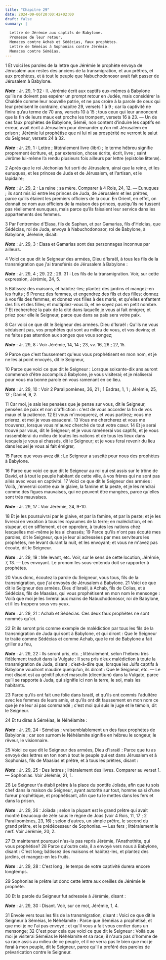 ```yaml
---
title: "Chapitre 29"
date: 2024-09-06T20:00:42+02:00
draft: false
summary: |
  
  Lettre de Jérémie aux captifs de Babylone.
  Promesse de leur retour.
  Menaces contre Achab et Sédécias, faux prophètes.
  Lettre de Séméias à Sophonias contre Jérémie.
  Menaces contre Séméias.
---
```



1 Et voici les paroles de la lettre que Jérémie le prophète envoya de Jérusalem aux restes des anciens de la transmigration, et aux prêtres, et aux prophètes, et à tout le peuple que Nabuchodonosor avait fait passer de Jérusalem à Babylone.

***Note*** :  Jr. 29, 1-32 : II. Jérémie écrit aux captifs eux-mêmes à Babylone qu’ils ne doivent pas espérer un prompt retour en Judée, mais considérer la Chaldée comme leur nouvelle patrie, et ne pas croire à la parole de ceux qui leur prédisent le contraire, chapitre 29, versets 1 à 9 ; car la captivité ne finira qu’au terme de 70 ans, versets 10 à 15 ; tous ceux qui leur annoncent que la fin de leurs maux est proche les trompent, versets 16 à 23. ― Un de ces faux prophètes de Babylone, Séméi, non content d’induire les captifs en erreur, avait écrit à Jérusalem pour demander qu’on mît Jérusalem en prison ; Jérémie lui prophétise que ni lui ni sa prospérité ne verront le salut du Seigneur, versets 24 à 32.

***Note*** :  Jr. 29, 1 : Lettre ; littéralement livre (libri) ; le terme hébreu signifie proprement écriture, et, par extension, chose écrite, écrit, livre ; saint Jérôme lui-même l’a rendu plusieurs fois ailleurs par lettre (epistolæ litteræ).

2 Après que le roi Jéchonias fut sorti de Jérusalem, ainsi que la reine, et les eunuques, et les princes de Juda et de Jérusalem, et l'artisan, et le lapidaire;

***Note*** :  Jr. 29, 2 : La reine ; sa mère. Comparer à 4 Rois, 24, 12. ― Eunuques ; ils sont mis ici entre les princes de Juda, de Jérusalem et les prêtres, parce qu’ils étaient les premiers officiers de la cour. En Orient, en effet, on donnait ce nom aux officiers de la maison des princes, quoiqu’ils ne fussent pas réellement eunuques, mais parce qu’ils faisaient leur service dans les appartements des femmes.

3 Par l'entremise d'Elasa, fils de Saphan, et par Gamarias, fils d'Helcias, que Sédécias, roi de Juda, envoya à Nabuchodonosor, roi de Babylone, à Babylone, Jérémie, disait:

***Note*** :  Jr. 29, 3 : Elasa et Gamarias sont des personnages inconnus par ailleurs.


4 Voici ce que dit le Seigneur des armées, Dieu d'Israël, à tous les fils de la transmigration que j'ai transférés de Jérusalem à Babylone :

***Note*** :  Jr. 29, 4 ; 29. 22 ; 29. 31 : Les fils de la transmigration. Voir, sur cette expression, Jérémie, 24, 5.

5 Bâtissez des maisons, et habitez-les; plantez des jardins et mangez-en les fruits ; 6 Prenez des femmes, et engendrez des fils et des filles; donnez à vos fils des femmes, et donnez vos filles à des maris, et qu'elles enfantent des fils et des filles; et multipliez-vous là, et ne soyez pas en petit nombre. 7 Et recherchez la paix de la cité dans laquelle je vous ai fait émigrer, et priez pour elle le Seigneur, parce que dans sa paix sera votre paix.


8 Car voici ce que dit le Seigneur des armées. Dieu d'Israël : Qu'ils ne vous séduisent pas, vos prophètes qui sont au milieu de vous, et vos devins; et ne faites pas attention aux songes que vous songez;

***Note*** :  Jr. 29, 8 : Voir Jérémie, 14, 14 ; 23, vv. 16, 26 ; 27, 15.

9 Parce que c'est faussement qu'eux vous prophétisent en mon nom, et je ne les ai point envoyés, dit le Seigneur,


10 Parce que voici ce que dit le Seigneur : Lorsque soixante-dix ans auront commencé d'être accomplis à Babylone, je vous visiterai; et je réaliserai pour vous ma bonne parole en vous ramenant en ce lieu.

***Note*** :  Jr. 29, 10 : Voir 2 Paralipomènes, 36, 21 ; 1 Esdras, 1, 1 ; Jérémie, 25, 12 ; Daniel, 9, 2.

11 Car moi, je sais les pensées que je pense sur vous, dit le Seigneur, pensées de paix et non d'affliction : c'est de vous accorder la fin de vos maux et la patience. 12 Et vous m'invoquerez, et vous partirez; vous me prierez, et moi je vous exaucerai. 13 Vous me chercherez et vous me trouverez, lorsque vous m'aurez cherché de tout votre cœur. 14 Et je serai trouvé par vous, dit le Seigneur; et je vous ramènerai vos captifs, et je vous rassemblerai du milieu de toutes les nations et de tous les lieux dans lesquels je vous ai chassés, dit le Seigneur; et je vous ferai revenir du lieu dans lequel je vous ai fait émigrer,


15 Parce que vous avez dit : Le Seigneur a suscité pour nous des prophètes à Babylone.


16 Parce que voici ce que dit le Seigneur au roi qui est assis sur le trône de David, et à tout le peuple habitant de cette ville, à vos frères qui ne sont pas allés avec vous en captivité. 17 Voici ce que dit le Seigneur des armées : Voilà, j'enverrai contre eux le glaive, la famine et la peste, et je les rendrai comme des figues mauvaises, qui ne peuvent être mangées, parce qu'elles sont très mauvaises.

***Note*** :  Jr. 29, 17 : Voir Jérémie, 24, 9-10.

18 Et je les poursuivrai par le glaive, et par la famine, et par la peste; et je les livrerai en vexation à tous les royaumes de la terre; en malédiction, et en stupeur, et en sifflement, et en opprobre, à toutes les nations chez lesquelles moi-même je les ai chassés; 19 Parce qu'ils n'ont pas écouté mes paroles, dit le Seigneur, que je leur ai adressées par mes serviteurs les prophètes, me levant durant la nuit, et les envoyant; et vous ne m'avez pas écouté, dit le Seigneur.

***Note*** :  Jr. 29, 19 : Me levant, etc. Voir, sur le sens de cette locution, Jérémie, 7, 13. ― Les envoyant. Le pronom les sous-entendu doit se rapporter à prophètes.


20 Vous donc, écoutez la parole du Seigneur, vous tous, fils de la transmigration, que j'ai envoyés de Jérusalem à Babylone. 21 Voici ce que dit le Seigneur des armées. Dieu d'Israël, à Achab, fils de Colias, et à Sédécias, fils de Maasias, qui vous prophétisent en mon nom le mensonge : Voilà que moi je les livrerai aux mains de Nabuchodonosor, roi de Babylone, et il les frappera sous vos yeux.

***Note*** :  Jr. 29, 21 : Achab et Sédécias. Ces deux faux prophètes ne sont nommés qu’ici.

22 Et ils seront pris comme exemple de malédiction par tous les fils de la transmigration de Juda qui sont à Babylone, et qui diront : Que le Seigneur te traite comme Sédécias et comme Achab, que le roi de Babylone a fait griller au feu,

***Note*** :  Jr. 29, 22 : Ils seront pris, etc. ; littéralement, selon l’hébreu très fidèlement traduit dans la Vulgate : Il sera pris d’eux malédiction à toute la transmigration de Juda, disant ; c’est-à-dire que, lorsque les Juifs captifs à Babylone voudront maudire quelqu’un, ils diront : Que le Seigneur, etc. ― Le mot disant est au génitif pluriel masculin (dicentium) dans la Vulgate, parce qu’il se rapporte à Juda, qui signifie ici non la terre, le sol, mais les habitants.

23 Parce qu'ils ont fait une folie dans Israël, et qu'ils ont commis l'adultère avec les femmes de leurs amis, et qu'ils ont dit faussement en mon nom ce que je ne leur ai pas commandé ; c'est moi qui suis le juge et le témoin, dit le Seigneur.


24 Et tu diras à Séméias, le Néhélamite :

***Note*** :  Jr. 29, 24 : Séméias ; vraisemblablement un des faux prophètes de Babylonie ; car son surnom le Néhélamite signifie en hébreu le songeur, le rêveur, le visionnaire.

25 Voici ce que dit le Seigneur des armées, Dieu d'Israël : Parce que tu as envoyé des lettres en ton nom à tout le peuple qui est dans Jérusalem et à Sophonias, fils de Maasias et prêtre, et à tous les prêtres, disant :

***Note*** :  Jr. 29, 25 : Des lettres ; littéralement des livres. Comparer au verset 1. ― Sophonias. Voir Jérémie, 21, 1.

26 Le Seigneur t'a établi prêtre à la place du pontife Joïada, afin que tu sois chef dans la maison du Seigneur, ayant autorité sur tout, homme saisi d'une fureur prophétique, et prophétisant, afin que tu le mettes dans les fers et dans la prison.

***Note*** :  Jr. 29, 26 : Joïada ; selon la plupart est le grand prêtre qui avait montré beaucoup de zèle sous le règne de Joas (voir 4 Rois, 11, 17 ; 2 Paralipomènes, 23, 16) ; selon d’autres, un simple prêtre, le second du grand prêtre, et le prédécesseur de Sophonias. ― Les fers ; littéralement le nerf. Voir Jérémie, 20, 2.

27 Et maintenant pourquoi n'as-lu pas repris Jérémie, l'Anathothite, qui vous prophétise? 28 Parce qu'outre cela, il a envoyé vers nous à Babylone, disant : C'est long; bâtissez des maisons et habitez-les, et plantez des jardins, et mangez-en les fruits.

***Note*** :  Jr. 29, 28 : C’est long ; le temps de votre captivité durera encore longtemps.


29 Sophonias le prêtre lut donc cette lettre aux oreilles de Jérémie le prophète.


30 Et la parole du Seigneur fut adressée à Jérémie, disant :

***Note*** :  Jr. 29, 30 : Disant. Voir, sur ce mot, Jérémie, 1, 4.

31 Envoie vers tous les fils de la transmigration, disant : Voici ce que dit le Seigneur à Séméias, le Néhélamite : Parce que Séméias a prophétisé, et que moi je ne l'ai pas envoyé ; et qu'il vous a fait vous confier dans un mensonge; 32 C'est pour cela que voici ce que dit le Seigneur : Voilà que moi je visiterai Séméias le Néhélamite et sa race; il n'aura pas d'homme de sa race assis au milieu de ce peuple, et il ne verra pas le bien que moi je ferai à mon peuple, dit le Seigneur, parce qu'il a proféré des paroles de prévarication contre le Seigneur.

